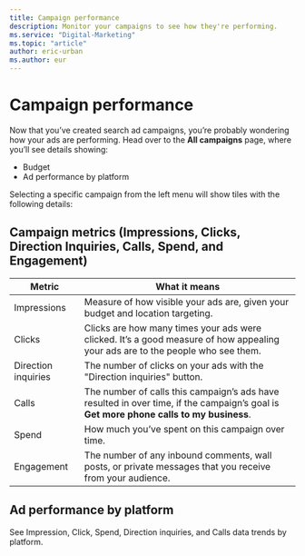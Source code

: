 ```yaml
---
title: Campaign performance
description: Monitor your campaigns to see how they're performing.
ms.service: "Digital-Marketing"
ms.topic: "article"
author: eric-urban
ms.author: eur
---
```


# Campaign performance

Now that you’ve created search ad campaigns, you’re probably wondering how your ads are performing. Head over to the **All campaigns** page, where you’ll see details showing:

- Budget
- Ad performance by platform

Selecting a specific campaign from the left menu will show tiles with the following details:

## Campaign metrics (Impressions, Clicks, Direction Inquiries, Calls, Spend, and Engagement)

|Metric|What it means|
|---|---|
|Impressions|Measure of how visible your ads are, given your budget and location targeting.|
|Clicks|Clicks are how many times your ads were clicked. It’s a good measure of how appealing your ads are to the people who see them.|
|Direction inquiries|The number of clicks on your ads with the "Direction inquiries" button.|
|Calls|The number of calls this campaign’s ads have resulted in over time, if the campaign’s goal is **Get more phone calls to my business**.|
|Spend|How much you’ve spent on this campaign over time.|
|Engagement|The number of any inbound comments, wall posts, or private messages that you receive from your audience.|

## Ad performance by platform

See Impression, Click, Spend, Direction inquiries, and Calls data trends by platform.


